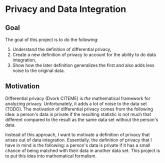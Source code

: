 
# Privacy and Data Integration
## Goal
The goal of this project is to do the following:

1. Understand the definition of differential privacy,
2. Create a new definition of privacy to account for the ability to do data 
integration,
3. Show how the later definition generalizes the first and also adds less
noise to the original data.

## Motivation
Differential privacy (Dvork CITEME) is *the* mathematical framework for
analyzing privacy. Unfortunately, it adds a lot of noise to the data set 
(TODO). The motivation of differential privacy comes from the following 
idea: a person's data is private if the resulting statistic is not much
that different compared to the result as the same data set without the 
person's data.

Instead of this approach, I want to motivate a definition of privacy that
arises out of data integration. Essentially, the definition of privacy that
I have in mind is the following: a person's data is private if it has a 
small chance of being matched with their data in another data set. This 
project is to put this idea into mathematical formalism.

